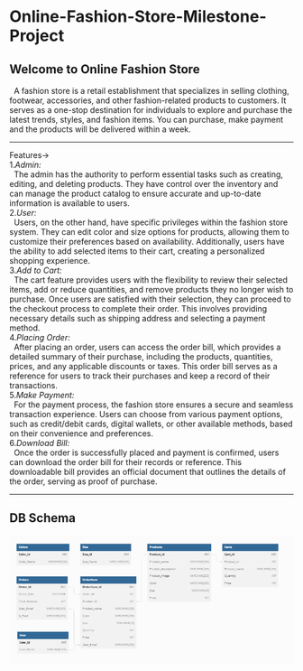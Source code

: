 # Online-Fashion-Store-Milestone-Project

Welcome to Online Fashion Store
---------------------------
&nbsp; A fashion store is a retail establishment that specializes in selling clothing, footwear, accessories, and other fashion-related products to customers.
It serves as a one-stop destination for individuals to explore and purchase the latest trends, styles, and fashion items.
You can purchase, make payment and the products will be delivered within a week.


----------------------------
Features->
<br>
1.*Admin:*
<br>
 &nbsp;&nbsp;The admin has the authority to perform essential tasks such as creating, editing, and deleting products. They have control over the inventory and can manage the product catalog to ensure accurate and up-to-date information is available to users.
 <br>
2.*User:*
<br>
 &nbsp;&nbsp;Users, on the other hand, have specific privileges within the fashion store system. They can edit color and size options for products, allowing them to customize their preferences based on availability. Additionally, users have the ability to add selected items to their cart, creating a personalized shopping experience.
 <br>
3.*Add to Cart:*
<br>
 &nbsp;&nbsp;The cart feature provides users with the flexibility to review their selected items, add or reduce quantities, and remove products they no longer wish to purchase. Once users are satisfied with their selection, they can proceed to the checkout process to complete their order. This involves providing necessary details such as shipping address and selecting a payment method.
 <br>
4.*Placing Order:*
<br>
 &nbsp;&nbsp;After placing an order, users can access the order bill, which provides a detailed summary of their purchase, including the products, quantities, prices, and any applicable discounts or taxes. This order bill serves as a reference for users to track their purchases and keep a record of their transactions.
 <br>
 5.*Make Payment:*
<br>
 &nbsp;&nbsp;For the payment process, the fashion store ensures a secure and seamless transaction experience. Users can choose from various payment options, such as credit/debit cards, digital wallets, or other available methods, based on their convenience and preferences.
 <br>
6.*Download Bill:*
<br>
 &nbsp;&nbsp;Once the order is successfully placed and payment is confirmed, users can download the order bill for their records or reference. This downloadable bill provides an official document that outlines the details of the order, serving as proof of purchase.
 
 ------------------------------------
 DB Schema
 ------------
 ![Image](/DB/DBDesign.png)
